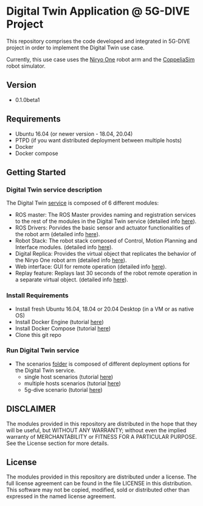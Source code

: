 # Digital Twin Application @ 5G-DIVE Project
This repository comprises the code developed and integrated in 5G-DIVE project
in order to implement the Digital Twin use case.

Currently, this use case uses the [Niryo One](https://niryo.com/niryo-one/)
robot arm and the [CoppeliaSim](https://www.coppeliarobotics.com/) robot
simulator.

## Version
 - 0.1.0beta1

## Requirements
 - Ubuntu 16.04 (or newer version - 18.04, 20.04)
 - PTPD (if you want distributed deployment between multiple hosts)
 - Docker
 - Docker compose

## Getting Started
 ### Digital Twin service description
 The Digital Twin [service](./digital-twin-service/) is composed of 6 different modules:
 - ROS master: The ROS Master provides naming and registration services to the rest of the modules in the Digital Twin service (detailed info [here](./digital-twin-service/ros-master/)).
 - ROS Drivers: Porvides the basic sensor and actuator functionalities of the robot arm (detailed info [here](./digital-twin-service/niryo-one-drivers/)).
 - Robot Stack: The robot stack composed of Control, Motion Planning and Interface modules. (detailed info [here](./digital-twin-service/niryo-one-stack/)).
 - Digital Replica: Provides the virtual object that replicates the behavior of the Niryo One robot arm (detailed info [here](./digital-twin-service/digital-replica/)).
 - Web interface: GUI for remote operation (detailed info [here](./digital-twin-service/web-interface/)).
 - Replay feature: Replays last 30 seconds of the robot remote operation in a separate virtual object. (detailed info [here](./digital-twin-service/replay-feature/)).
 ### Install Requirements
 - Install fresh Ubuntu 16.04, 18.04 or 20.04 Desktop (in a VM or as native OS)
 - Install Docker Engine (tutorial [here](https://docs.docker.com/engine/install/ubuntu/))
 - Install Docker Compose (tutorial [here](https://docs.docker.com/compose/install/))
 - Clone this git repo 
 
 ### Run Digital Twin service
 - The scenarios [folder](./scenarios/) is composed of different deployment options for the Digital Twin service.
    - single host scenarios (tutorial [here](./scenarios/single-host-scenario/))
    - multiple hosts scenarios (tutorial [here](./scenarios/multi-host-scenario/))
    - 5g-dive scenario (tutorial [here](./scenarios/5g-dive/))
 
## DISCLAIMER
The modules provided in this repository are distributed in the hope that they
will be useful, but WITHOUT ANY WARRANTY;
without even the implied warranty of MERCHANTABILITY
or FITNESS FOR A PARTICULAR PURPOSE.
See the License section for more details.

## License
The modules provided in this repository are distributed under a license.
The full license agreement can be found in the file LICENSE
in this distribution.
This software may not be copied, modified, sold or distributed other than
expressed in the named license agreement.
